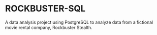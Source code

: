 # ROCKBUSTER-SQL
A data analysis project using PostgreSQL to analyze data from a fictional movie rental company, Rockbuster Stealth.
